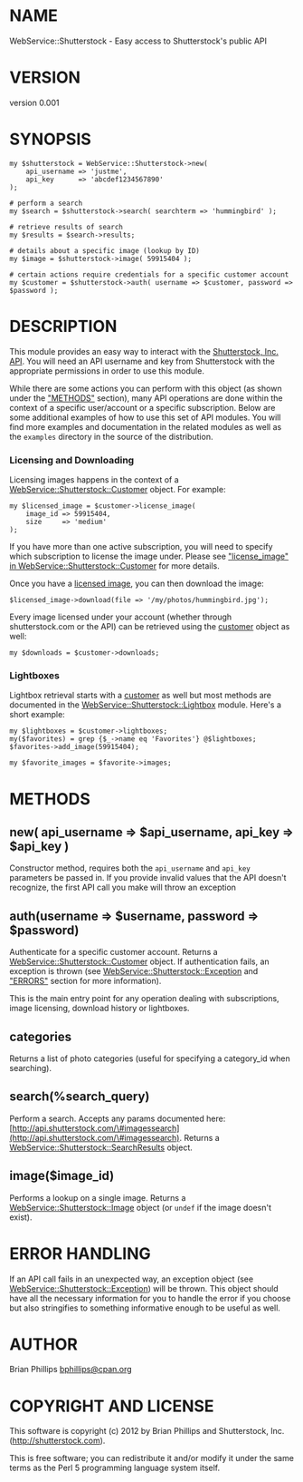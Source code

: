 # NAME

WebService::Shutterstock - Easy access to Shutterstock's public API

# VERSION

version 0.001

# SYNOPSIS

	my $shutterstock = WebService::Shutterstock->new(
		api_username => 'justme',
		api_key      => 'abcdef1234567890'
	);

	# perform a search
	my $search = $shutterstock->search( searchterm => 'hummingbird' );

	# retrieve results of search
	my $results = $search->results;

	# details about a specific image (lookup by ID)
	my $image = $shutterstock->image( 59915404 );

	# certain actions require credentials for a specific customer account
	my $customer = $shutterstock->auth( username => $customer, password => $password );

# DESCRIPTION

This module provides an easy way to interact with the [Shutterstock, Inc. API](http://api.shutterstock.com).  You will need an API username
and key from Shutterstock with the appropriate permissions in order to
use this module.

While there are some actions you can perform with this object (as shown
under the ["METHODS"](#METHODS) section), many API operations are done within
the context of a specific user/account or a specific subscription.
Below are some additional examples of how to use this set of API modules.
You will find more examples and documentation in the related modules as
well as the `examples` directory in the source of the distribution.

### Licensing and Downloading

Licensing images happens in the context of a
[WebService::Shutterstock::Customer](http://search.cpan.org/perldoc?WebService::Shutterstock::Customer) object.  For example:

	my $licensed_image = $customer->license_image(
		image_id => 59915404,
		size     => 'medium'
	);

If you have more than one active subscription, you will need to
specify which subscription to license the image under.  Please see
["license\_image" in WebService::Shutterstock::Customer](http://search.cpan.org/perldoc?WebService::Shutterstock::Customer#license\_image) for more details.

Once you have a [licensed image](http://search.cpan.org/perldoc?WebService::Shutterstock::LicensedImage),
you can then download the image:

	$licensed_image->download(file => '/my/photos/hummingbird.jpg');

Every image licensed under your account (whether through shutterstock.com or the
API) can be retrieved using the [customer](http://search.cpan.org/perldoc?WebService::Shutterstock::Customer)
object as well:

	my $downloads = $customer->downloads;

### Lightboxes

Lightbox retrieval starts with a [customer](http://search.cpan.org/perldoc?WebService::Shutterstock::Customer)
as well but most methods are documented in the
[WebService::Shutterstock::Lightbox](http://search.cpan.org/perldoc?WebService::Shutterstock::Lightbox) module.  Here's a short example:

	my $lightboxes = $customer->lightboxes;
	my($favorites) = grep {$_->name eq 'Favorites'} @$lightboxes;
	$favorites->add_image(59915404);

	my $favorite_images = $favorite->images;

# METHODS

## new( api\_username => $api\_username, api\_key => $api\_key )

Constructor method, requires both the `api_username` and `api_key`
parameters be passed in.  If you provide invalid values that the API
doesn't recognize, the first API call you make will throw an exception

## auth(username => $username, password => $password)

Authenticate for a specific customer account.  Returns a
[WebService::Shutterstock::Customer](http://search.cpan.org/perldoc?WebService::Shutterstock::Customer) object.  If authentication fails, an
exception is thrown (see [WebService::Shutterstock::Exception](http://search.cpan.org/perldoc?WebService::Shutterstock::Exception) and ["ERRORS"](#ERRORS)
section for more information).

This is the main entry point for any operation dealing with subscriptions,
image licensing, download history or lightboxes.

## categories

Returns a list of photo categories (useful for specifying a category\_id when searching).

## search(%search\_query)

Perform a search.  Accepts any params documented here: [http://api.shutterstock.com/\#imagessearch](http://api.shutterstock.com/\#imagessearch).  Returns a [WebService::Shutterstock::SearchResults](http://search.cpan.org/perldoc?WebService::Shutterstock::SearchResults) object.

## image($image\_id)

Performs a lookup on a single image.  Returns a [WebService::Shutterstock::Image](http://search.cpan.org/perldoc?WebService::Shutterstock::Image) object (or `undef` if the image doesn't exist).

# ERROR HANDLING

If an API call fails in an unexpected way, an exception object (see
[WebService::Shutterstock::Exception](http://search.cpan.org/perldoc?WebService::Shutterstock::Exception)) will be thrown.  This object should
have all the necessary information for you to handle the error if you
choose but also stringifies to something informative enough to be
useful as well.

# AUTHOR

Brian Phillips <bphillips@cpan.org>

# COPYRIGHT AND LICENSE

This software is copyright (c) 2012 by Brian Phillips and Shutterstock, Inc. (http://shutterstock.com).

This is free software; you can redistribute it and/or modify it under
the same terms as the Perl 5 programming language system itself.
